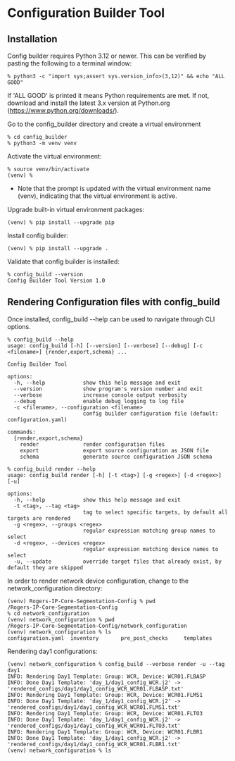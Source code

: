 # Configuration Builder Tool

## Installation

Config builder requires Python 3.12 or newer. This can be verified by pasting the following to a terminal window:
```
% python3 -c "import sys;assert sys.version_info>(3,12)" && echo "ALL GOOD"
```

If 'ALL GOOD' is printed it means Python requirements are met. If not, download and install the latest 3.x version at Python.org (https://www.python.org/downloads/).

Go to the config_builder directory and create a virtual environment
```
% cd config_builder
% python3 -m venv venv
```

Activate the virtual environment:
```
% source venv/bin/activate
(venv) %
```
- Note that the prompt is updated with the virtual environment name (venv), indicating that the virtual environment is active.
    
Upgrade built-in virtual environment packages:
```
(venv) % pip install --upgrade pip
```

Install config builder:
```
(venv) % pip install --upgrade .
```

Validate that config builder is installed:
```
% config_build --version                                                                                                                  
Config Builder Tool Version 1.0
```

## Rendering Configuration files with config_build

Once installed, config_build --help can be used to navigate through CLI options.

```
% config_build --help   
usage: config_build [-h] [--version] [--verbose] [--debug] [-c <filename>] {render,export,schema} ...

Config Builder Tool

options:
  -h, --help            show this help message and exit
  --version             show program's version number and exit
  --verbose             increase console output verbosity
  --debug               enable debug logging to log file
  -c <filename>, --configuration <filename>
                        config builder configuration file (default: configuration.yaml)

commands:
  {render,export,schema}
    render              render configuration files
    export              export source configuration as JSON file
    schema              generate source configuration JSON schema

```

```
% config_build render --help
usage: config_build render [-h] [-t <tag>] [-g <regex>] [-d <regex>] [-u]

options:
  -h, --help            show this help message and exit
  -t <tag>, --tag <tag>
                        tag to select specific targets, by default all targets are rendered
  -g <regex>, --groups <regex>
                        regular expression matching group names to select
  -d <regex>, --devices <regex>
                        regular expression matching device names to select
  -u, --update          override target files that already exist, by default they are skipped

```

In order to render network device configuration, change to the network_configuration directory:
```
(venv) Rogers-IP-Core-Segmentation-Config % pwd
/Rogers-IP-Core-Segmentation-Config
% cd network_configuration 
(venv) network_configuration % pwd
/Rogers-IP-Core-Segmentation-Config/network_configuration
(venv) network_configuration % ls
configuration.yaml	inventory		pre_post_checks		templates
```

Rendering day1 configurations:
```
(venv) network_configuration % config_build --verbose render -u --tag day1
INFO: Rendering Day1 Template: Group: WCR, Device: WCR01.FLBASP
INFO: Done Day1 Template: 'day_1/day1_config_WCR.j2' -> 'rendered_configs/day1/day1_config_WCR_WCR01.FLBASP.txt'
INFO: Rendering Day1 Template: Group: WCR, Device: WCR01.FLMS1
INFO: Done Day1 Template: 'day_1/day1_config_WCR.j2' -> 'rendered_configs/day1/day1_config_WCR_WCR01.FLMS1.txt'
INFO: Rendering Day1 Template: Group: WCR, Device: WCR01.FLTO3
INFO: Done Day1 Template: 'day_1/day1_config_WCR.j2' -> 'rendered_configs/day1/day1_config_WCR_WCR01.FLTO3.txt'
INFO: Rendering Day1 Template: Group: WCR, Device: WCR01.FLBR1
INFO: Done Day1 Template: 'day_1/day1_config_WCR.j2' -> 'rendered_configs/day1/day1_config_WCR_WCR01.FLBR1.txt'
(venv) network_configuration % ls

```

